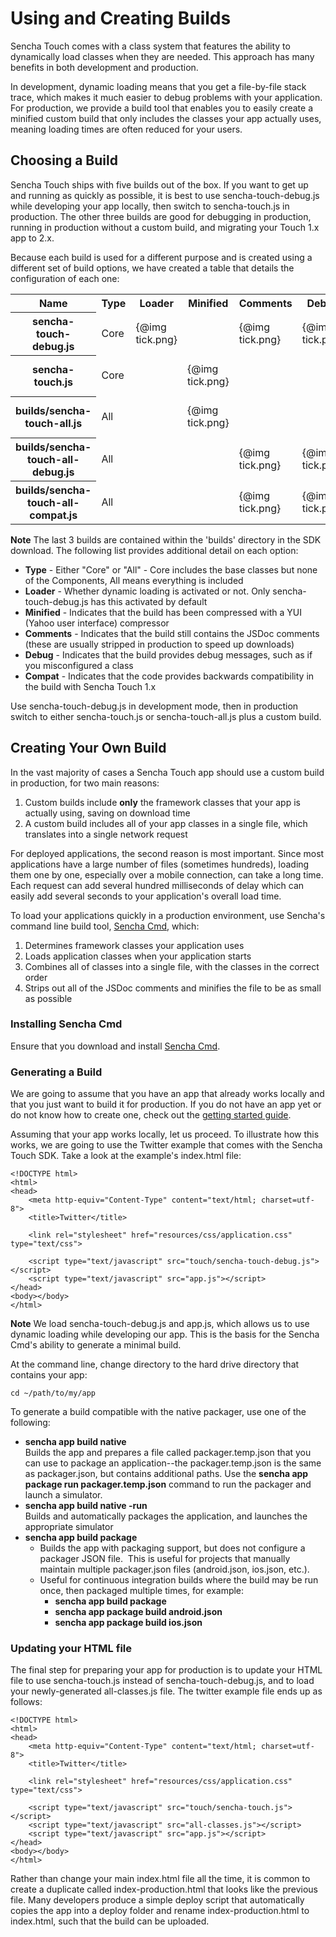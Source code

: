 # Using and Creating Builds

Sencha Touch comes with a class system that features the ability to dynamically load classes when they are needed. 
This approach has many benefits in both development and production.

In development, dynamic loading means that you get a file-by-file stack trace, which makes it much easier to 
debug problems with your application. For production, we provide a build tool that enables you to easily create 
a minified custom build that only includes the classes your app actually uses, meaning loading times are often 
reduced for your users.

## Choosing a Build

Sencha Touch ships with five builds out of the box. If you want to get up and running as quickly as possible, 
it is best to use sencha-touch-debug.js while developing your app locally, then switch to sencha-touch.js 
in production. The other three builds are good for debugging in production, running in production without a 
custom build, and migrating your Touch 1.x app to 2.x.

Because each build is used for a different purpose and is created using a different set of build options, 
we have created a table that details the configuration of each one:

<style type="text/css" media="screen">
    .guide-container table {
        width: 900px;
        font-size: 0.9em;
    }

    .guide-container table th {
        background-color: #eee;
        font-weight: bold;
        text-align: center;
        color: #333;
        padding: 1px 2px;
    }
    
    .guide-container table td {
        padding: 3px;
    }
</style>

<table class="info">
    <tr>
        <th>Name</th>
        <th>Type</th>
        <th>Loader</th>
        <th>Minified</th>
        <th>Comments</th>
        <th>Debug</th>
        <th>Compat</th>
        <th>Usage</th>
    </tr>
    <tr>
        <th>sencha-touch-debug.js</th>
        <td>Core</td>
        <td>{@img tick.png}</td>
        <td></td>
        <td>{@img tick.png}</td>
        <td>{@img tick.png}</td>
        <td></td>
        <td>Use when developing your app locally</td>
    </tr>
    <tr>
        <th>sencha-touch.js</th>
        <td>Core</td>
        <td></td>
        <td>{@img tick.png}</td>
        <td></td>
        <td></td>
        <td></td>
        <td>Use in production with a custom build</td>
    </tr>
    <tr>
        <th>builds/sencha-touch-all.js</th>
        <td>All</td>
        <td></td>
        <td>{@img tick.png}</td>
        <td></td>
        <td></td>
        <td></td>
        <td>Use in production if you don't have a custom build</td>
    </tr>
    <tr>
        <th>builds/sencha-touch-all-debug.js</th>
        <td>All</td>
        <td></td>
        <td></td>
        <td>{@img tick.png}</td>
        <td>{@img tick.png}</td>
        <td></td>
        <td>Use to debug your app in staging/production</td>
    </tr>
    <tr>
        <th>builds/sencha-touch-all-compat.js</th>
        <td>All</td>
        <td></td>
        <td></td>
        <td>{@img tick.png}</td>
        <td>{@img tick.png}</td>
        <td>{@img tick.png}</td>
        <td>Use to migrate your 1.x app to 2.x</td>
    </tr>
</table>

**Note** The last 3 builds are contained within the 'builds' directory in the SDK download. 
The following list provides additional detail on each option:

<ul>
    <li><strong>Type</strong> - Either "Core" or "All" - Core includes the base classes but none of the Components, All means everything is included</li>
    <li><strong>Loader</strong> - Whether dynamic loading is activated or not. Only sencha-touch-debug.js has this activated by default</li>
    <li><strong>Minified</strong> - Indicates that the build has been compressed with a YUI (Yahoo user interface) compressor</li>
    <li><strong>Comments</strong> - Indicates that the build still contains the JSDoc comments (these are usually stripped in production to speed up downloads)</li>
    <li><strong>Debug</strong> - Indicates that the build provides debug messages, such as if you misconfigured a class</li>
    <li><strong>Compat</strong> - Indicates that the code provides backwards compatibility in the build with Sencha Touch 1.x</li>
</ul>

Use sencha-touch-debug.js in development mode, then in production switch to 
either sencha-touch.js or sencha-touch-all.js plus a custom build.

## Creating Your Own Build

In the vast majority of cases a Sencha Touch app should use a custom build in production, for two main reasons:

1. Custom builds include **only** the framework classes that your app is actually using, saving on download time
2. A custom build includes all of your app classes in a single file, which translates into a single network request

For deployed applications, the second reason is most important. Since most applications have 
a large number of files (sometimes hundreds), loading them one by one, especially over a 
mobile connection, can take a long time. Each request can add several hundred milliseconds 
of delay which can easily add several seconds to your application's overall load time.

To load your applications quickly in a production environment, use Sencha's command line 
build tool, <a href="http://www.sencha.com/products/sencha-cmd/download">Sencha Cmd</a>, which:

1. Determines framework classes your application uses
2. Loads application classes when your application starts
3. Combines all of classes into a single file, with the classes in the correct order
4. Strips out all of the JSDoc comments and minifies the file to be as small as possible

### Installing Sencha Cmd

Ensure that you download and install <a href="http://www.sencha.com/products/sencha-cmd/download">Sencha Cmd</a>.

### Generating a Build

We are going to assume that you have an app that already works locally and that you 
just want to build it for production. If you do not have an app yet or do not know 
how to create one, check out the <a href="#!/guide/getting_started">getting started guide</a>.

Assuming that your app works locally, let us proceed. To illustrate how this works, 
we are going to use the Twitter example that comes with the Sencha Touch SDK. 
Take a look at the example's index.html file:

    <!DOCTYPE html>
    <html>
    <head>
        <meta http-equiv="Content-Type" content="text/html; charset=utf-8">
        <title>Twitter</title>

        <link rel="stylesheet" href="resources/css/application.css" type="text/css">

        <script type="text/javascript" src="touch/sencha-touch-debug.js"></script>
        <script type="text/javascript" src="app.js"></script>
    </head>
    <body></body>
    </html>

**Note** We load sencha-touch-debug.js and app.js, which allows us to use dynamic loading while 
developing our app. This is the basis for the Sencha Cmd's ability to generate a minimal build. 

At the command line, change directory to the hard drive directory that contains your app:

    cd ~/path/to/my/app

To generate a build compatible with the native packager, use one of the following:
* **sencha app build native**<br>
  Builds the app and prepares a file called packager.temp.json that you can use to package an application--the packager.temp.json is the same as packager.json, but contains additional paths. Use the **sencha app package run packager.temp.json** command to run the packager and launch a simulator.
* **sencha app build native -run**<br>
  Builds and automatically packages the application, and launches the appropriate simulator
* **sencha app build package**<br>
   * Builds the app with packaging support, but does not configure a packager JSON file.  This is useful for projects that manually maintain multiple packager.json files (android.json, ios.json, etc.).
   * Useful for continuous integration builds where the build may be run once, then packaged multiple times, for example:
      * **sencha app build package**
      * **sencha app package build android.json**
      * **sencha app package build ios.json**


### Updating your HTML file

The final step for preparing your app for production is to update your HTML file to use sencha-touch.js 
instead of sencha-touch-debug.js, and to load your newly-generated all-classes.js file. 
The twitter example file ends up as follows:

    <!DOCTYPE html>
    <html>
    <head>
        <meta http-equiv="Content-Type" content="text/html; charset=utf-8">
        <title>Twitter</title>

        <link rel="stylesheet" href="resources/css/application.css" type="text/css">

        <script type="text/javascript" src="touch/sencha-touch.js"></script>
        <script type="text/javascript" src="all-classes.js"></script>
        <script type="text/javascript" src="app.js"></script>
    </head>
    <body></body>
    </html>

Rather than change your main index.html file all the time, it is common to create a duplicate called index-production.html that looks like the previous file. Many developers produce a simple deploy script that automatically copies the app into a deploy folder and rename index-production.html to index.html, such that the build can be uploaded.
